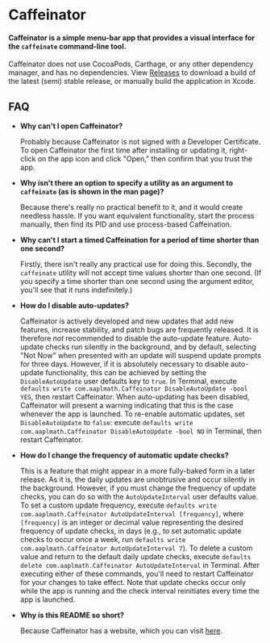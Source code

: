 # Caffeinator

#### Caffeinator is a simple menu-bar app that provides a visual interface for the `caffeinate` command-line tool.

Caffeinator does not use CocoaPods, Carthage, or any other dependency manager, and has no dependencies. View [Releases](https://www.github.com/aaplmath/Caffeinator/releases) to download a build of the latest (semi) stable release, or manually build the application in Xcode.

## FAQ

* **Why can't I open Caffeinator?**

  Probably because Caffeinator is not signed with a Developer Certificate. To open Caffeinator the first time after installing or updating it, right-click on the app icon and click "Open," then confirm that you trust the app.

* **Why isn't there an option to specify a utility as an argument to `caffeinate` (as is shown in the man page)?**

  Because there's really no practical benefit to it, and it would create needless hassle. If you want equivalent functionality, start the process manually, then find its PID and use process-based Caffeination.

* **Why can't I start a timed Caffeination for a period of time shorter than one second?**

  Firstly, there isn't really any practical use for doing this. Secondly, the `caffeinate` utility will not accept time values shorter than one second. (If you specify a time shorter than one second using the argument editor, you'll see that it runs indefinitely.)

* **How do I disable auto-updates?**

  Caffeinator is actively developed and new updates that add new features, increase stability, and patch bugs are frequently released. It is therefore *not* recommended to disable the auto-update feature. Auto-update checks run silently in the background, and by default, selecting "Not Now" when presented with an update will suspend update prompts for three days. However, if it is absolutely necessary to disable auto-update functionality, this can be achieved by setting the `DisableAutoUpdate` user defaults key to `true`. In Terminal, execute `defaults write com.aaplmath.Caffeinator DisableAutoUpdate -bool YES`, then restart Caffeinator. When auto-updating has been disabled, Caffeinator will present a warning indicating that this is the case whenever the app is launched. To re-enable automatic updates, set `DisableAutoUpdate` to `false`: execute `defaults write com.aaplmath.Caffeinator DisableAutoUpdate -bool NO` in Terminal, then restart Caffeinator.

* **How do I change the frequency of automatic update checks?**
  
  This is a feature that might appear in a more fully-baked form in a later release. As it is, the daily updates are unobtrusive and occur silently in the background. However, if you must change the frequency of update checks, you can do so with the `AutoUpdateInterval` user defaults value. To set a custom update frequency, execute `defaults write com.aaplmath.Caffeinator AutoUpdateInterval [frequency]`, where `[frequency]` is an integer or decimal value representing the desired frequency of update checks, in days (e.g., to set automatic update checks to occur once a week, run `defaults write com.aaplmath.Caffeinator AutoUpdateInterval 7`). To delete a custom value and return to the default daily update checks, execute `defaults delete com.aaplmath.Caffeinator AutoUpdateInterval` in Terminal. After executing either of these commands, you'll need to restart Caffeinator for your changes to take effect. Note that update checks occur only while the app is running and the check interval reinitiates every time the app is launched.

* **Why is this README so short?**

  Because Caffeinator has a website, which you can visit [here](https://aaplmath.github.io/Caffeinator).
